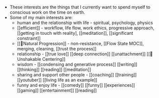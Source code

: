- These interests are the things that I currently want to spend myself to conscious work on the time on earth.
- Some of my main interests are: 
    - human and the relationship with life - spiritual, psychology, physics
    - [[efficient]] - workflow, life flow, work ethics, progressive approach, [[getting in touch with reality], [[meditation]], [[significant constraint]]
    - [[🌱Natural Progression]]  - non-resistance, [[Flow State MOC]], merging, cleaning, [[trust the process]] 
    - relationship - [[true love]] [[deep connection]] [[unattachment]] [[🌱Unshakable Centering]]
    - wisdom - [[condensing and generative process]] [[writing]] [[thinking]] [[reading]] [[meditation]]
    - sharing and support other people - [[coaching]] [[training]] [[youtuber]] [[living life as an example]]
    - funny and enjoy life - [[comedy]] [[funny]] [[experiences]] [[gaming]] [[entertainment]] [[reading]]

